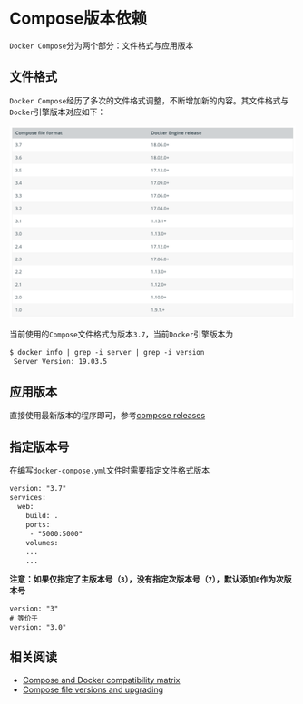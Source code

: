 
# Compose版本依赖

`Docker Compose`分为两个部分：文件格式与应用版本

## 文件格式

`Docker Compose`经历了多次的文件格式调整，不断增加新的内容。其文件格式与`Docker`引擎版本对应如下：

![](./imgs/compose-docker.png)

当前使用的`Compose`文件格式为版本`3.7`，当前`Docker`引擎版本为

```
$ docker info | grep -i server | grep -i version
 Server Version: 19.03.5
```

## 应用版本

直接使用最新版本的程序即可，参考[compose releases](https://github.com/docker/compose/releases/)

## 指定版本号

在编写`docker-compose.yml`文件时需要指定文件格式版本

```
version: "3.7"
services:
  web:
    build: .
    ports:
     - "5000:5000"
    volumes:
    ...
    ...
```

**注意：如果仅指定了主版本号（`3`），没有指定次版本号（`7`），默认添加`0`作为次版本号**

```
version: "3"
# 等价于
version: "3.0"
```

## 相关阅读

* [Compose and Docker compatibility matrix](https://docs.docker.com/compose/compose-file/#compose-and-docker-compatibility-matrix)
* [Compose file versions and upgrading](https://docs.docker.com/compose/compose-file/compose-versioning/)